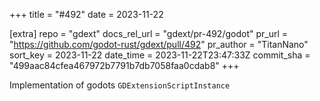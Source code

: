 +++
title = "#492"
date = 2023-11-22

[extra]
repo = "gdext"
docs_rel_url = "gdext/pr-492/godot"
pr_url = "https://github.com/godot-rust/gdext/pull/492"
pr_author = "TitanNano"
sort_key = 2023-11-22
date_time = 2023-11-22T23:47:33Z
commit_sha = "499aac84cfea467972b7791b7db7058faa0cdab8"
+++

Implementation of godots `GDExtensionScriptInstance`
